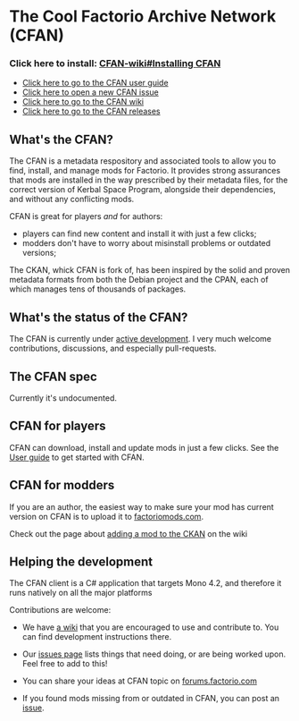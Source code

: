 # The Cool Factorio Archive Network (CFAN)

### Click here to install: [CFAN-wiki#Installing CFAN](https://github.com/trakos/CFAN/wiki/Installing-CFAN)

- [Click here to go to the CFAN user guide][2]
- [Click here to open a new CFAN issue](https://github.com/trakos/CFAN/issues/new)
- [Click here to go to the CFAN wiki](https://github.com/trakos/CFAN/wiki)
- [Click here to go to the CFAN releases](https://github.com/trakos/CFAN/releases)

## What's the CFAN?

The CFAN is a metadata respository and associated tools to allow you to find, install, and manage mods for Factorio. It provides strong assurances that mods are installed in the way prescribed by their metadata files, for the correct version of Kerbal Space Program, alongside their dependencies, and without any conflicting mods.

CFAN is great for players _and_ for authors:
- players can find new content and install it with just a few clicks;
- modders don't have to worry about misinstall problems or outdated versions;

The CKAN, whick CFAN is fork of, has been inspired by the solid and proven metadata formats from both the Debian project and the CPAN, each of which manages tens of thousands of packages.

## What's the status of the CFAN?

The CFAN is currently under [active development][1].
I very much welcome contributions, discussions, and especially pull-requests.

## The CFAN spec

Currently it's undocumented.

## CFAN for players

CFAN can download, install and update mods in just a few clicks. See the [User guide][2] to get started with CFAN.

## CFAN for modders

If you are an author, the easiest way to make sure your mod has current version on CFAN is to upload it to [factoriomods.com](http://www.factoriomods.com/).

Check out the page about [adding a mod to the CKAN][3] on the wiki

## Helping the development

The CFAN client is a C# application that targets Mono 4.2, and therefore it runs natively on all the major platforms

Contributions are welcome:

* We have [a wiki][4] that you are encouraged to use and contribute to. You can find development instructions there.

* Our [issues page][5]
lists things that need doing, or are being worked upon. Feel free to
add to this!

* You can share your ideas at CFAN topic on [forums.factorio.com][6]

* If you found mods missing from or outdated in CFAN, you can post an [issue][5].

 [1]:https://github.com/trakos/CFAN/commits/master
 [2]:https://github.com/trakos/CFAN/wiki/User-guide
 [3]:https://github.com/trakos/CFAN/wiki/Adding-a-mod-to-the-CFAN
 [4]:https://github.com/trakos/CFAN/wiki
 [5]:https://github.com/trakos/CFAN/issues
 [6]:https://forums.factorio.com/viewtopic.php?f=137&t=23109
